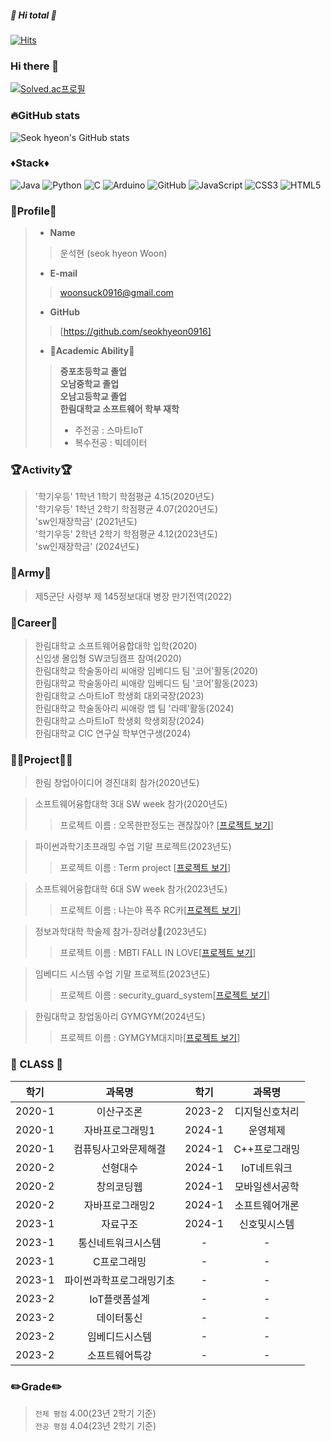 ##### 👋 Hi total 👋
[![Hits](https://hits.seeyoufarm.com/api/count/incr/badge.svg?url=https%3A%2F%2Fgithub.com%2Fseokhyeon0916&count_bg=%235560C8&title_bg=%238F91BA&icon=chupachups.svg&icon_color=%23D9BBBB&title=hits&edge_flat=true)](https://hits.seeyoufarm.com)
### Hi there 👋
[![Solved.ac프로필](http://mazassumnida.wtf/api/v2/generate_badge?boj=w010916)](https://solved.ac/w010916)

### 🔥GitHub stats
![Seok hyeon's GitHub stats](https://github-readme-stats.vercel.app/api?username=seokhyeon0916&show_icons=true&theme=radical)
### ♦️Stack♦️
![Java](https://img.shields.io/badge/-Java-007396?style=for-the-badge&logo=java&logoColor=white)
![Python](https://img.shields.io/badge/-Python-3776AB?style=for-the-badge&logo=python&logoColor=white)
![C](https://img.shields.io/badge/-C-A8B9CC?style=for-the-badge&logo=c&logoColor=white)
![Arduino](https://img.shields.io/badge/-Arduino-00979D?style=for-the-badge&logo=arduino&logoColor=white)
![GitHub](https://img.shields.io/badge/-GitHub-181717?style=for-the-badge&logo=GitHub&logoColor=white)
![JavaScript](https://img.shields.io/badge/javascript-%23323330.svg?style=for-the-badge&logo=javascript&logoColor=%23F7DF1E)
![CSS3](https://img.shields.io/badge/css3-%231572B6.svg?style=for-the-badge&logo=css3&logoColor=white)
![HTML5](https://img.shields.io/badge/html5-%23E34F26.svg?style=for-the-badge&logo=html5&logoColor=white)

### 👀Profile👀
> - __Name__
>> 운석현 (seok hyeon Woon)
> - __E-mail__
>> woonsuck0916@gmail.com
> - __GitHub__
>> [https://github.com/seokhyeon0916]
> - __🏫Academic Ability🏫__
>> __증포초등학교 졸업__ <br>
>> __오남중학교 졸업__  <br> 
>> __오남고등학교 졸업__ <br>
>> __한림대학교 소프트웨어 학부 재학__
>> + 주전공 : 스마트IoT
>> + 복수전공 : 빅데이터
### 🏆Activity🏆
> '학기우등' 1학년 1학기 학점평균 4.15(2020년도)<br>
> '학기우등' 1학년 2학기 학점평균 4.07(2020년도)<br>
> 'sw인재장학금' (2021년도)<br>
> '학기우등' 2학년 2학기 학점평균 4.12(2023년도)<br>
> 'sw인재장학금' (2024년도)<br>
### 🔫Army🔫
>제5군단 사령부 제 145정보대대 병장 만기전역(2022)<br>
### 📃Career📃
> 한림대학교 소프트웨어융합대학 입학(2020)<br>
> 신입생 몰입형 SW코딩캠프 참여(2020)<br>
> 한림대학교 학술동아리 씨애랑 임베디드 팀 '코어'활동(2020)<br>
> 한림대학교 학술동아리 씨애랑 임베디드 팀 '코어'활동(2023)<br>
> 한림대학교 스마트IoT 학생회 대외국장(2023)<br>
> 한림대학교 학술동아리 씨애랑 앱 팀 '라떼'활동(2024)<br>
> 한림대학교 스마트IoT 학생회 학생회장(2024)<br>
> 한림대학교 CIC 연구실 학부연구생(2024)<br>

### 👨‍🎓Project👨‍🎓
> 한림 창업아이디어 경진대회 참가(2020년도)<br>

> 소프트웨어융합대학 3대 SW week 참가(2020년도)
>> 프로젝트 이름 : 오목한판정도는 괜찮잖아?  \[[프로젝트 보기](https://github.com/seokhyeon0916/omok_online)\]<br>

> 파이썬과학기초프래밍 수업 기말 프로젝트(2023년도)<br>
>> 프로젝트 이름 : Term project \[[프로젝트 보기](https://github.com/seokhyeon0916/Term-Project)\]<br>

> 소프트웨어융합대학 6대 SW week 참가(2023년도)<br>
>> 프로젝트 이름 : 나는야 폭주 RC카\[[프로젝트 보기](https://github.com/seokhyeon0916/AUTO-RC-CAR)\]<br>

> 정보과학대학 학술제 참가-장려상🥉(2023년도)
>> 프로젝트 이름 : MBTI FALL IN LOVE\[[프로젝트 보기](https://github.com/seokhyeon0916/MBTI_fall_in_love)\]<br>

> 임베디드 시스템 수업 기말 프로젝트(2023년도)<br>
>>프로젝트 이름 : security_guard_system\[[프로젝트 보기](https://github.com/seokhyeon0916/security_guard_system)\]<br>

> 한림대학교 창업동아리 GYMGYM(2024년도)
>> 프로젝트 이름 : GYMGYM대지마\[[프로젝트 보기](https://github.com/seokhyeon0916/GYMGYM)\]<br>

### 📖 CLASS 📖 
|학기|과목명|학기|과목명|
|:---:|:---:|:---:|:---:|
|2020-1|이산구조론|2023-2|디지털신호처리|
|2020-1|자바프로그래밍1|2024-1|운영체제|
|2020-1|컴퓨팅사고와문제해결|2024-1|C++프로그래밍|
|2020-2|선형대수|2024-1|IoT네트워크|
|2020-2|창의코딩웹|2024-1|모바일센서공학|
|2020-2|자바프로그래밍2|2024-1|소프트웨어개론|
|2023-1|자료구조|2024-1|신호및시스템|
|2023-1|통신네트워크시스템|-|-|
|2023-1|C프로그래밍|-|-|
|2023-1|파이썬과학프로그래밍기초|-|-|
|2023-2|IoT플랫폼설계|-|-|
|2023-2|데이터통신|-|-|
|2023-2|임베디드시스템|-|-|
|2023-2|소프트웨어특강|-|-|

### ✏️Grade✏️
> `전체 평점` 4.00(23년 2학기 기준)<br>
> `전공 평점` 4.04(23년 2학기 기준)<br>

